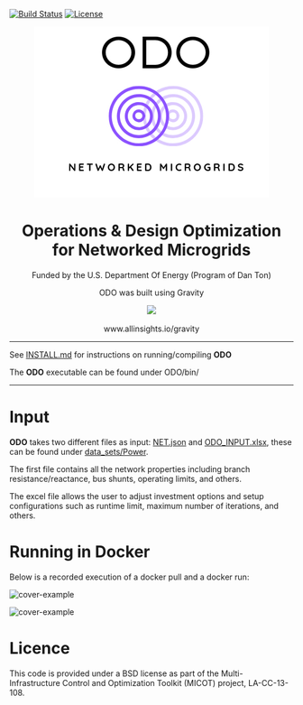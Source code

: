 [![Build Status](https://travis-ci.org/lanl-ansi/ODO.svg?branch=master)](https://travis-ci.org/lanl-ansi/ODO)
[![License](https://img.shields.io/badge/License-BSD--3-brightgreen.svg)](https://opensource.org/licenses/BSD-3-Clause)

<p align="center">
<img src="media/LOGO.jpg">
</p>
<H1 align="center"> Operations & Design Optimization for Networked Microgrids </H1>
<p align="center">Funded by the U.S. Department Of Energy (Program of Dan Ton)</p>

<p align="center">ODO was built using Gravity</p>

<p align="center">
<img src="https://static.wixstatic.com/media/c6cff5_dd7659693c6247dc8eb8605d3dca95e8~mv2_d_3300_2550_s_4_2.png/v1/crop/x_1058,y_575,w_1183,h_1225/fill/w_288,h_298,al_c,usm_0.66_1.00_0.01/c6cff5_dd7659693c6247dc8eb8605d3dca95e8~mv2_d_3300_2550_s_4_2.png" width="150">
</p>
<p align="center">www.allinsights.io/gravity</p>

*****************************
See [INSTALL.md](INSTALL.md) for instructions on running/compiling **ODO**

The **ODO** executable can be found under ODO/bin/
*****************************

# Input

**ODO** takes two different files as input: [NET.json](data_sets/Power/IEEE13.json) and [ODO_INPUT.xlsx](data_sets/Power/ODO_INPUT.xlsx), these can be found under [data_sets/Power](data_sets/Power).

The first file contains all the network properties including branch resistance/reactance, bus shunts, operating limits, and others.

The excel file allows the user to adjust investment options and setup configurations such as runtime limit, maximum number of iterations, and others.

# Running in Docker
Below is a recorded execution of a docker pull and a docker run:

![cover-example](media/docker_pull.gif)

![cover-example](media/Docker_run.gif)

# Licence

This code is provided under a BSD license as part of the Multi-Infrastructure Control and Optimization Toolkit (MICOT) project, LA-CC-13-108.


